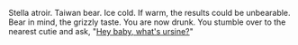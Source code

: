 Stella atroir.
Taiwan bear.
Ice cold. If warm, the results could be unbearable.
Bear in mind, the grizzly taste.
You are now drunk. You stumble over to the nearest cutie and ask,
"[Hey baby, what's ursine?](../bear-story/bear-story.md)"